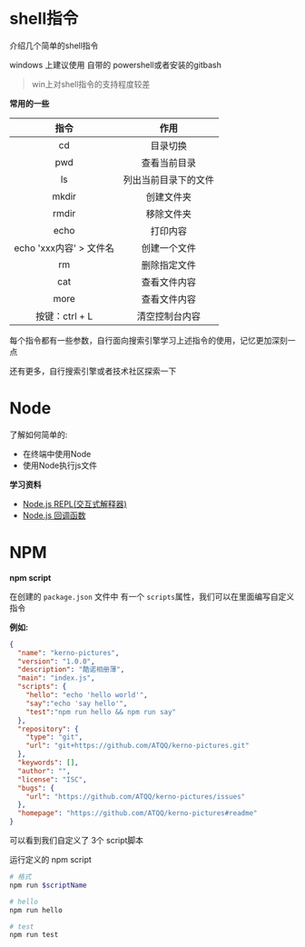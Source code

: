 # shell指令
介绍几个简单的shell指令

windows 上建议使用 自带的 powershell或者安装的gitbash

>win上对shell指令的支持程度较差

**常用的一些**

|          指令           |         作用         |
| :---------------------: | :------------------: |
|           cd            |       目录切换       |
|           pwd           |     查看当前目录     |
|           ls            | 列出当前目录下的文件 |
|          mkdir          |      创建文件夹      |
|          rmdir          |      移除文件夹      |
|          echo           |       打印内容       |
| echo 'xxx内容' > 文件名 |     创建一个文件     |
|           rm            |     删除指定文件     |
|           cat           |     查看文件内容     |
|          more           |     查看文件内容     |
|     按键：ctrl + L      |    清空控制台内容    |

每个指令都有一些参数，自行面向搜索引擎学习上述指令的使用，记忆更加深刻一点

还有更多，自行搜索引擎或者技术社区探索一下
# Node
了解如何简单的:
* 在终端中使用Node
* 使用Node执行js文件

**学习资料**

* [Node.js REPL(交互式解释器)](https://www.runoob.com/nodejs/nodejs-repl.html)
* [Node.js 回调函数](https://www.runoob.com/nodejs/nodejs-callback.html)

# NPM 

**npm script**

在创建的 `package.json` 文件中 有一个 `scripts`属性，我们可以在里面编写自定义指令

**例如:**
```json
{
  "name": "kerno-pictures",
  "version": "1.0.0",
  "description": "酷诺相册薄",
  "main": "index.js",
  "scripts": {
    "hello": "echo 'hello world'",
    "say":"echo 'say hello'",
    "test":"npm run hello && npm run say"
  },
  "repository": {
    "type": "git",
    "url": "git+https://github.com/ATQQ/kerno-pictures.git"
  },
  "keywords": [],
  "author": "",
  "license": "ISC",
  "bugs": {
    "url": "https://github.com/ATQQ/kerno-pictures/issues"
  },
  "homepage": "https://github.com/ATQQ/kerno-pictures#readme"
}
```

可以看到我们自定义了 3个 script脚本

运行定义的 npm script
```sh
# 格式
npm run $scriptName

# hello
npm run hello

# test
npm run test
```